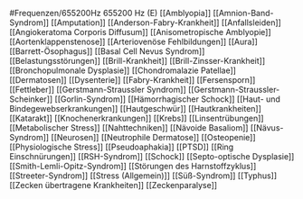 #Frequenzen/655200Hz
655200 Hz (E)
[[Amblyopia]]
[[Amnion-Band-Syndrom]]
[[Amputation]]
[[Anderson-Fabry-Krankheit]]
[[Anfallsleiden]]
[[Angiokeratoma Corporis Diffusum]]
[[Anisometropische Amblyopie]]
[[Aortenklappenstenose]]
[[Arteriovenöse Fehlbildungen]]
[[Aura]]
[[Barrett-Ösophagus]]
[[Basal Cell Nevus Syndrom]]
[[Belastungsstörungen]]
[[Brill-Krankheit]]
[[Brill-Zinsser-Krankheit]]
[[Bronchopulmonale Dysplasie]]
[[Chondromalazie Patellae]]
[[Dermatosen]]
[[Dysenterie]]
[[Fabry-Krankheit]]
[[Fersensporn]]
[[Fettleber]]
[[Gerstmann-Straussler Syndrom]]
[[Gerstmann-Straussler-Scheinker]]
[[Gorlin-Syndrom]]
[[Hämorrhagischer Schock]]
[[Haut- und Bindegewebserkrankungen]]
[[Hautgeschwür]]
[[Hautkrankheiten]]
[[Katarakt]]
[[Knochenerkrankungen]]
[[Krebs]]
[[Linsentrübungen]]
[[Metabolischer Stress]]
[[Nahttechniken]]
[[Nävoide Basaliom]]
[[Nävus-Syndrom]]
[[Neurosen]]
[[Neutrophile Dermatose]]
[[Osteopenie]]
[[Physiologische Stress]]
[[Pseudoaphakia]]
[[PTSD]]
[[Ring Einschnürungen]]
[[RSH-Syndrom]]
[[Schock]]
[[Septo-optische Dysplasie]]
[[Smith-Lemli-Opitz-Syndrom]]
[[Störungen des Harnstoffzyklus]]
[[Streeter-Syndrom]]
[[Stress (Allgemein)]]
[[Süß-Syndrom]]
[[Typhus]]
[[Zecken übertragene Krankheiten]]
[[Zeckenparalyse]]